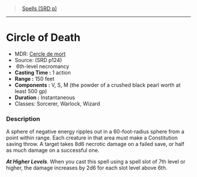 ﻿---
!SpellVO
Level: 6
Type: necromancy
CastingTime: 1 action
Range: 150 feet
Components: V, S, M (the powder of a crushed black pearl worth at least 500 gp)
Duration: Instantaneous
Classes: Sorcerer, Warlock, Wizard
Id: spells_vo.md#circle-of-death
ParentLink: spells_vo.md#spells-srd-p
Name: Circle of Death
ParentName: Spells (SRD p)
NameLevel: 1
AltName: '[Cercle de mort](hd_spells_cercle_de_mort.md)'
Source: (SRD p124)
Attributes: {}
---
> [Spells (SRD p)](srd_spells.md)

---

# Circle of Death

- MDR: [Cercle de mort](hd_spells_cercle_de_mort.md)
- Source: (SRD p124)
-  6th-level necromancy
- **Casting Time :** 1 action
- **Range :** 150 feet
- **Components :** V, S, M (the powder of a crushed black pearl worth at least 500 gp)
- **Duration :** Instantaneous
- Classes: Sorcerer, Warlock, Wizard

### Description

A sphere of negative energy ripples out in a 60-foot-radius sphere from a point within range. Each creature in that area must make a Constitution saving throw. A target takes 8d6 necrotic damage on a failed save, or half as much damage on a successful one.

**_At Higher Levels_**. When you cast this spell using a spell slot of 7th level or higher, the damage increases by 2d6 for each slot level above 6th.

